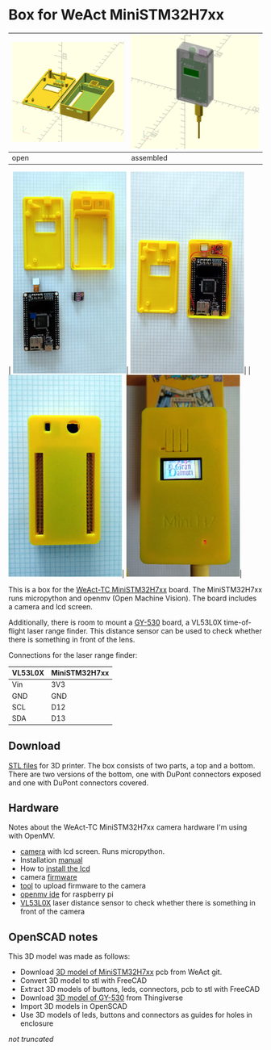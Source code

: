 # Box for WeAct MiniSTM32H7xx
| ![](open.png) | ![](assembled.png) |
|--|--|
| open | assembled|

| [![before](pics/minih7_img01_small.jpg)](https://raw.githubusercontent.com/koendv/weact-mini-stm32h7xx-box/master/pics/minih7_img01_big.jpg)| [![after](pics/minih7_img02_small.jpg)](https://raw.githubusercontent.com/koendv/weact-mini-stm32h7xx-box/master/pics/minih7_img02_big.jpg)|
| [![back](pics/minih7_img03_small.jpg)](https://raw.githubusercontent.com/koendv/weact-mini-stm32h7xx-box/master/pics/minih7_img03_big.jpg)| [![front](pics/minih7_img04_small.jpg)](https://raw.githubusercontent.com/koendv/weact-mini-stm32h7xx-box/master/pics/minih7_img04_big.jpg)|

This is a box for the [WeAct-TC MiniSTM32H7xx](MiniSTM32H7xx.jpg) board. The MiniSTM32H7xx runs micropython and openmv (Open Machine Vision). The board includes a camera and lcd screen.

Additionally, there is room to mount a [GY-530](GY-530.jpg) board, a VL53L0X time-of-flight laser range finder. This distance sensor can be used to check whether there is something in front of the lens. 

Connections for the laser range finder:

|VL53L0X|MiniSTM32H7xx|
|---|---|
|Vin|3V3|
|GND|GND|
|SCL|D12|
|SDA|D13|

## Download

[STL files](https://github.com/koendv/weact-mini-stm32h7xx-box/releases) for 3D printer. The box consists of two parts, a top and a bottom. There are two versions of the bottom, one with DuPont connectors exposed and one with DuPont connectors covered.

## Hardware

Notes about the WeAct-TC MiniSTM32H7xx camera hardware I'm using with OpenMV.

- [camera](https://www.aliexpress.com/item/1005001475058305.html) with lcd screen. Runs micropython.
- Installation [manual](https://github.com/WeActTC/MiniSTM32H7xx)
- How to [install the lcd](https://m.bilibili.com/video/av286164536)
- camera [firmware](https://gitee.com/WeAct-TC/MiniSTM32H7xx/tree/master/SDK/openmv/Firmwares/)
- [tool](https://gitee.com/WeAct-TC/MiniSTM32H7xx/tree/master/Soft) to upload firmware to the camera
- [openmv ide](https://github.com/koendv/openmv-ide-raspberrypi) for raspberry pi
- [VL53L0X](https://github.com/ramithuh/OpenMV-VL53L0X) laser distance sensor to check whether there is something in front of the camera

## OpenSCAD notes

This 3D model was made as follows:

- Download [3D model of MiniSTM32H7xx](https://github.com/WeActTC/MiniSTM32H7xx) pcb from WeAct git.
- Convert 3D model to stl with FreeCAD
- Extract 3D models of buttons, leds, connectors, pcb to stl with FreeCAD
- Download [3D model of GY-530](https://www.thingiverse.com/thing:2558558) from Thingiverse
- Import 3D models in OpenSCAD
- Use 3D models of leds, buttons and connectors as guides for holes in enclosure

*not truncated*
